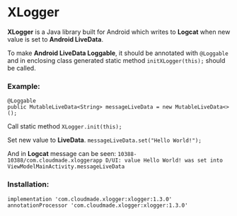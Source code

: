 # XLogger

**XLogger** is a Java library built for Android which writes to **Logcat** when new value is set to **Android LiveData**.

To make **Android LiveData Loggable**, it should be annotated with `@Loggable` and in enclosing class generated static method `initXLogger(this);` should be called.

### Example:

    @Loggable
    public MutableLiveData<String> messageLiveData = new MutableLiveData<>();
    
Call static method `XLogger.init(this);`

Set new value to **LiveData**.
`messageLiveData.set("Hello World!");`

And in **Logcat** message can be seen:
`10388-10388/com.cloudmade.xloggerapp D/UI: value Hello World! was set into ViewModelMainActivity.messageLiveData`

### Installation:

    implementation 'com.cloudmade.xlogger:xlogger:1.3.0'
    annotationProcessor 'com.cloudmade.xlogger:xlogger:1.3.0'



